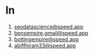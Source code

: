 # ln
1. seodatascience@speed.app
2. bensempire.gmail@speed.app
3. bottingempire@speed.app
4. abiffhiram33@speed.app
